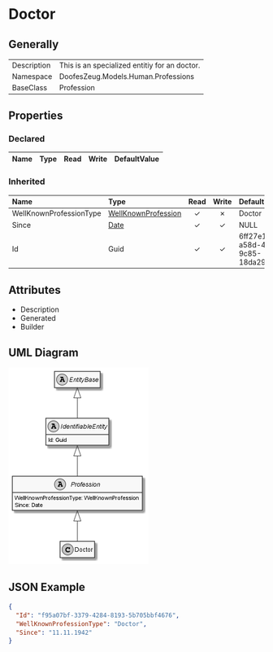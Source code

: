 ﻿# Doctor

## Generally

|||
|:-|:-|
|Description|This is an specialized entitiy for an doctor.|
|Namespace|DoofesZeug.Models.Human.Professions|
|BaseClass|Profession|

## Properties

### Declared

|Name|Type|Read|Write|DefaultValue|
|:---|:---|:--:|:---:|:-----------|

### Inherited

|Name|Type|Read|Write|DefaultValue|
|:---|:---|:--:|:---:|:-----------|
|WellKnownProfessionType|[WellKnownProfession](../../Enumerations/DoofesZeug.Models.Human.Professions/WellKnownProfession.md)|&#x2713;|&#x2717;|Doctor|
|Since|[Date](../../Models/DoofesZeug.Models.DateAndTime/Date.md)|&#x2713;|&#x2713;|NULL|
|Id|Guid|&#x2713;|&#x2713;|6ff27e18-a58d-4ae3-9c85-18da2923e74d|

## Attributes

- Description
- Generated
- Builder

## UML Diagram

![Doctor.png](./Doctor.png "Doctor")

## JSON Example

```json
{
  "Id": "f95a07bf-3379-4284-8193-5b705bbf4676",
  "WellKnownProfessionType": "Doctor",
  "Since": "11.11.1942"
}
```


